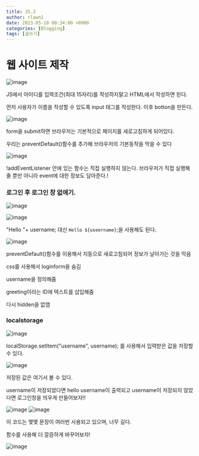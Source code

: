 ```yaml
---
title: JS.3
author: rlawn1
date: 2023-05-10 00:34:00 +0900
categories: [Blogging]
tags: [글쓰기]
---
```


# 웹 사이트 제작

![image](https://github.com/rlawn1/rlawn1.github.io/assets/129610352/9153f009-b779-4d2a-beef-40bd9842e9b1)

JS에서 아이디를 입력조건(최대 15자리)를 작성하지말고 HTML에서 작성하면 된다. 

먼저 사용자가 이름을 작성할 수 있도록 input 태그를 작성한다. 이후 botton을 만든다.

 
![image](https://github.com/rlawn1/rlawn1.github.io/assets/129610352/a391248a-7017-4c03-8aa3-94e3b4fc0518)

form을 submit하면 브라우저는 기본적으로 페이지를 새로고침하게 되어있다.

우리는 preventDefault()함수를 추가해 브라우저의 기본동작을 막을 수 있다

![image](https://github.com/rlawn1/rlawn1.github.io/assets/129610352/33df622e-d325-47d8-b220-f216019c013f)

!addEventListener 안에 있는 함수는 직접 실행하지 않는다. 브라우저가 직접 실행해줄 뿐만 아니라 event에 대한 정보도 담아준다.!

### 로그인 후 로그인 창 없애기.

![image](https://github.com/rlawn1/rlawn1.github.io/assets/129610352/8c8df0cf-d2e4-4bf2-b63a-8ce182782bf1)

![image](https://github.com/rlawn1/rlawn1.github.io/assets/129610352/b8937336-0d3e-4efb-8253-ee81bb0545e8)

"Hello "+ username; 대신 `Hello ${useername}`;을 사용해도 된다. 

![image](https://github.com/rlawn1/rlawn1.github.io/assets/129610352/098d282f-a054-41cb-9fbe-78a59a131973)

preventDefault()함수를 이용해서 지동으로 새로고침되어 정보가 날아가는 것을 막음

css를 사용해서 loginform을 숨김

username을 정의해줌

greeting이라는 ID에 텍스트를 삽입해줌

다시 hidden을 없앰

### localstorage

![image](https://github.com/rlawn1/rlawn1.github.io/assets/129610352/cdfc9981-4b3e-4dbb-82fe-7941582d0529)

localStorage.setItem("username", username); 를 사용해서 입력받은 값을 저장할 수 있다.

![image](https://github.com/rlawn1/rlawn1.github.io/assets/129610352/73f2be31-fa7c-4c3e-a304-79de585f736a)

저장된 값은 여기서 볼 수 있다.

username이 저장되었다면 hello username이 출력되고 username이 저장되지 않았다면 로그인창을 띄우게 만들어보자!!

![image](https://github.com/rlawn1/rlawn1.github.io/assets/129610352/37c73dc1-a32b-4d17-9053-57aef635733c)
![image](https://github.com/rlawn1/rlawn1.github.io/assets/129610352/31c6a819-134f-44e5-9c6f-b19c54ed21cb)

이 코드는 몇몇 문장이 여러번 사용되고 있으며, 너무 길다.

함수를 사용해 더 깔끔하게 바꾸어보자!

![image](https://github.com/rlawn1/rlawn1.github.io/assets/129610352/72dde86d-6c69-4a94-b362-665fae8cf7b8)








